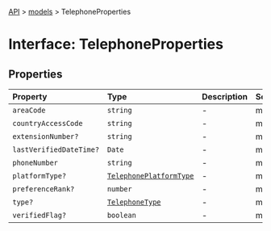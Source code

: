 [API](../../index.md) > [models](../index.md) > TelephoneProperties

# Interface: TelephoneProperties

## Properties

| Property | Type | Description | Source |
| :------ | :------ | :------ | :------ |
| `areaCode` | `string` | - | models/Telephone.ts:87 |
| `countryAccessCode` | `string` | - | models/Telephone.ts:86 |
| `extensionNumber?` | `string` | - | models/Telephone.ts:89 |
| `lastVerifiedDateTime?` | `Date` | - | models/Telephone.ts:91 |
| `phoneNumber` | `string` | - | models/Telephone.ts:88 |
| `platformType?` | [`TelephonePlatformType`](../type-aliases/TelephonePlatformType.md) | - | models/Telephone.ts:85 |
| `preferenceRank?` | `number` | - | models/Telephone.ts:90 |
| `type?` | [`TelephoneType`](../type-aliases/TelephoneType.md) | - | models/Telephone.ts:84 |
| `verifiedFlag?` | `boolean` | - | models/Telephone.ts:92 |
